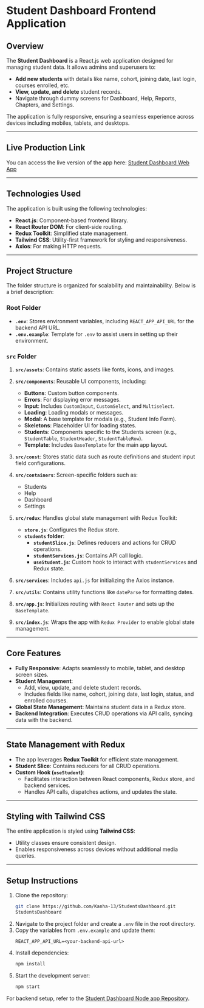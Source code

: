 
# **Student Dashboard Frontend Application**

## **Overview**
The **Student Dashboard** is a React.js web application designed for managing student data. It allows admins and superusers to:

- **Add new students** with details like name, cohort, joining date, last login, courses enrolled, etc.
- **View, update, and delete** student records.
- Navigate through dummy screens for Dashboard, Help, Reports, Chapters, and Settings.

The application is fully responsive, ensuring a seamless experience across devices including mobiles, tablets, and desktops.

---

## **Live Production Link**

You can access the live version of the app here: [Student Dashboard Web App](https://studentdashboard-rho.vercel.app/students)

---

## **Technologies Used**
The application is built using the following technologies:

- **React.js**: Component-based frontend library.
- **React Router DOM**: For client-side routing.
- **Redux Toolkit**: Simplified state management.
- **Tailwind CSS**: Utility-first framework for styling and responsiveness.
- **Axios**: For making HTTP requests.

---

## **Project Structure**
The folder structure is organized for scalability and maintainability. Below is a brief description:

### **Root Folder**
- **`.env`**: Stores environment variables, including `REACT_APP_API_URL` for the backend API URL.
- **`.env.example`**: Template for `.env` to assist users in setting up their environment.

### **`src` Folder**
1. **`src/assets`**: Contains static assets like fonts, icons, and images.
2. **`src/components`**: Reusable UI components, including:
   - **Buttons**: Custom button components.
   - **Errors**: For displaying error messages.
   - **Input**: Includes `CustomInput`, `CustomSelect`, and `Multiselect`.
   - **Loading**: Loading modals or messages.
   - **Modal**: A base template for modals (e.g., Student Info Form).
   - **Skeletons**: Placeholder UI for loading states.
   - **Students**: Components specific to the Students screen (e.g., `StudentTable`, `StudentHeader`, `StudentTableRow`).
   - **Template**: Includes `BaseTemplate` for the main app layout.

3. **`src/const`**: Stores static data such as route definitions and student input field configurations.

4. **`src/containers`**: Screen-specific folders such as:
   - Students
   - Help
   - Dashboard
   - Settings

5. **`src/redux`**: Handles global state management with Redux Toolkit:
   - **`store.js`**: Configures the Redux store.
   - **`students` folder**:
     - **`studentSlice.js`**: Defines reducers and actions for CRUD operations.
     - **`studentServices.js`**: Contains API call logic.
     - **`useStudent.js`**: Custom hook to interact with `studentServices` and Redux state.

6. **`src/services`**: Includes `api.js` for initializing the Axios instance.

7. **`src/utils`**: Contains utility functions like `dateParse` for formatting dates.

8. **`src/app.js`**: Initializes routing with `React Router` and sets up the `BaseTemplate`.

9. **`src/index.js`**: Wraps the app with `Redux Provider` to enable global state management.

---

## **Core Features**
- **Fully Responsive**: Adapts seamlessly to mobile, tablet, and desktop screen sizes.
- **Student Management**:
  - Add, view, update, and delete student records.
  - Includes fields like name, cohort, joining date, last login, status, and enrolled courses.
- **Global State Management**: Maintains student data in a Redux store.
- **Backend Integration**: Executes CRUD operations via API calls, syncing data with the backend.

---

## **State Management with Redux**
- The app leverages **Redux Toolkit** for efficient state management.
- **Student Slice**: Contains reducers for all CRUD operations.
- **Custom Hook (`useStudent`)**:
  - Facilitates interaction between React components, Redux store, and backend services.
  - Handles API calls, dispatches actions, and updates the state.

---

## **Styling with Tailwind CSS**
The entire application is styled using **Tailwind CSS**:
- Utility classes ensure consistent design.
- Enables responsiveness across devices without additional media queries.

---

## **Setup Instructions**
1. Clone the repository:
   ```bash
   git clone https://github.com/Kanha-13/StudentsDashboard.git
   StudentsDashboard
   ```
2. Navigate to the project folder and create a `.env` file in the root directory.
3. Copy the variables from `.env.example` and update them:
   ```env
   REACT_APP_API_URL=<your-backend-api-url>
   ```
4. Install dependencies:
   ```bash
   npm install
   ```
5. Start the development server:
   ```bash
   npm start
   ```

For backend setup, refer to the [Student Dashboard Node app Repository](https://github.com/Kanha-13/StudentsDashboard_nodeapp).
